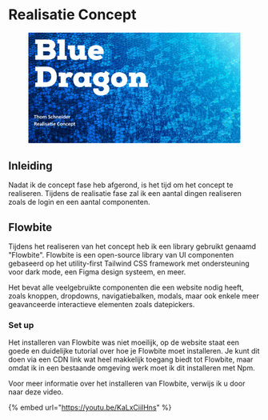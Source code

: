 # Realisatie Concept

<figure><img src="../../.gitbook/assets/vakrealisatieconcept.png" alt=""><figcaption></figcaption></figure>

## Inleiding

Nadat ik de concept fase heb afgerond, is het tijd om het concept te realiseren. Tijdens de realisatie fase zal ik een aantal dingen realiseren zoals de login en een aantal componenten.

## Flowbite

Tijdens het realiseren van het concept heb ik een library gebruikt genaamd "Flowbite". Flowbite is een open-source library van UI componenten gebaseerd op het utility-first Tailwind CSS framework met ondersteuning voor dark mode, een Figma design systeem, en meer.

Het bevat alle veelgebruikte componenten die een website nodig heeft, zoals knoppen, dropdowns, navigatiebalken, modals, maar ook enkele meer geavanceerde interactieve elementen zoals datepickers.

### Set up

Het installeren van Flowbite was niet moeilijk, op de website staat een goede en duidelijke tutorial over hoe je Flowbite moet installeren. Je kunt dit doen via een CDN link wat heel makkelijk toegang biedt tot Flowbite, maar omdat ik in een bestaande omgeving werk moet ik dit installeren met Npm.&#x20;

Voor meer informatie over het installeren van Flowbite, verwijs ik u door naar deze video.

{% embed url="https://youtu.be/KaLxCiilHns" %}

